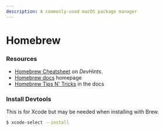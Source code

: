 ```yaml
---
description: A commonly-used macOS package manager
---
```

# Homebrew


### Resources

- [Homebrew Cheatsheet](https://devhints.io/homebrew) on _DevHints_.
- [Homebrew docs](https://docs.brew.sh/) homepage
- [Homebrew Tips N' Tricks](https://docs.brew.sh/Tips-N%27-Tricks) in the docs



### Install Devtools

This is for Xcode but may be needed when installing with Brew.

```sh
$ xcode-select --install
```

